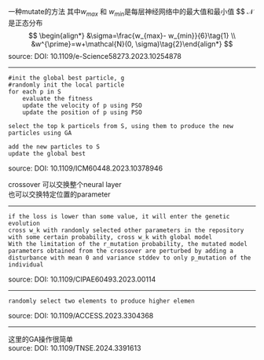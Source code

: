 一种mutate的方法
其中$w_{max}$ 和 $w_{min}$是每层神经网络中的最大值和最小值 $$
$\mathcal{N}$是正态分布
$$
\begin{align*} &\sigma=\frac{w_{max}- w_{min}}{6}\tag{1}
\\ &w^{\prime}=w+\mathcal{N}(0, \sigma)\tag{2}\end{align*}
$$
source: DOI: 10.1109/e-Science58273.2023.10254878

---
```
#init the global best particle, g
#randomly init the local particle
for each p in S
    evaluate the fitness
    update the velocity of p using PSO
    update the position of p using PSO

select the top k particels from S, using them to produce the new particles using GA

add the new particles to S
update the global best
```

source: DOI: 10.1109/ICM60448.2023.10378946

crossover 可以交换整个neural layer  
也可以交换特定位置的parameter

---


```code
if the loss is lower than some value, it will enter the genetic evolution
cross w_k with randomly selected other parameters in the repository
with some certain probability, cross w_k with global model
With the limitation of the r_mutation probability, the mutated model parameters obtained from the crossover are perturbed by adding a disturbance with mean 0 and variance stddev to only p_mutation of the individual
```

source: DOI: 10.1109/CIPAE60493.2023.00114

---

```code
randomly select two elements to produce higher elemen
```
source: DOI: 10.1109/ACCESS.2023.3304368

---
这里的GA操作很简单  
source: DOI: 10.1109/TNSE.2024.3391613